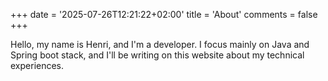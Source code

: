 +++
date =  '2025-07-26T12:21:22+02:00'
title = 'About'
comments = false
+++

Hello, my name is Henri, and I'm a developer.
I focus mainly on Java and Spring boot stack, and I'll be writing on
this website about my technical experiences.
